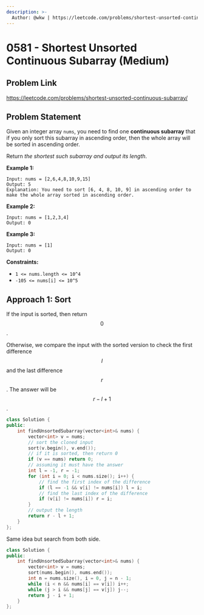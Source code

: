 ```yaml
---
description: >-
  Author: @wkw | https://leetcode.com/problems/shortest-unsorted-continuous-subarray/
---
```


# 0581 - Shortest Unsorted Continuous Subarray (Medium)

## Problem Link

https://leetcode.com/problems/shortest-unsorted-continuous-subarray/

## Problem Statement

Given an integer array `nums`, you need to find one **continuous subarray** that if you only sort this subarray in ascending order, then the whole array will be sorted in ascending order.

Return _the shortest such subarray and output its length_.

**Example 1:**

```
Input: nums = [2,6,4,8,10,9,15]
Output: 5
Explanation: You need to sort [6, 4, 8, 10, 9] in ascending order to make the whole array sorted in ascending order.
```

**Example 2:**

```
Input: nums = [1,2,3,4]
Output: 0
```

**Example 3:**

```
Input: nums = [1]
Output: 0
```

**Constraints:**

- `1 <= nums.length <= 10^4`
- `-105 <= nums[i] <= 10^5`

## Approach 1: Sort

If the input is sorted, then return $$0$$.

Otherwise, we compare the input with the sorted version to check the first difference $$l$$ and the last difference $$r$$. The answer will be $$r - l + 1$$.

<SolutionAuthor name="@wkw"/>

```cpp
class Solution {
public:
    int findUnsortedSubarray(vector<int>& nums) {
        vector<int> v = nums;
        // sort the cloned input
        sort(v.begin(), v.end());
        // if it is sorted, then return 0
        if (v == nums) return 0;
        // assuming it must have the answer
        int l = -1, r = -1;
        for (int i = 0; i < nums.size(); i++) {
            // find the first index of the difference
            if (l == -1 && v[i] != nums[i]) l = i;
            // find the last index of the difference
            if (v[i] != nums[i]) r = i;
        }
        // output the length
        return r - l + 1;
    }
};
```

Same idea but search from both side.

```cpp
class Solution {
public:
    int findUnsortedSubarray(vector<int>& nums) {
        vector<int> v = nums;
        sort(nums.begin(), nums.end());
        int n = nums.size(), i = 0, j = n - 1;
        while (i < n && nums[i] == v[i]) i++;
        while (j > i && nums[j] == v[j]) j--;
        return j - i + 1;
    }
};
```
